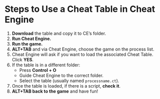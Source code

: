 # Steps to Use a Cheat Table in Cheat Engine

1. **Download** the table and copy it to CE’s folder.
2. **Run Cheat Engine.**
3. **Run the game.**
4. **ALT+TAB** and via Cheat Engine, choose the game on the process list.
5. Cheat Engine will ask if you want to load the associated Cheat Table. Click **YES**.
6. If the table is in a different folder:
   - Press **Control + O**
   - Guide Cheat Engine to the correct folder.
   - Select the table (usually named `processname.ct`).
7. Once the table is loaded, if there is a script, **check it**.
8. **ALT+TAB back to the game** and have fun!
